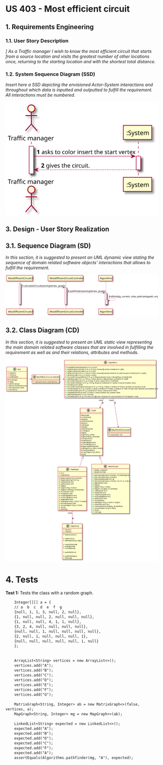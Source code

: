 # US 403 - Most efficient circuit

## 1. Requirements Engineering


### 1.1. User Story Description

*] As a Traffic manager I wish to know the most efficient circuit that starts from a
source location and visits the greatest number of other locations once, returning to the
starting location and with the shortest total distance.*
### 1.2. System Sequence Diagram (SSD)

*Insert here a SSD depicting the envisioned Actor-System interactions and throughout which data is inputted and outputted to fulfill the requirement. All interactions must be numbered.*

![US403-SSD](SSD_403.svg)



## 3. Design - User Story Realization

## 3.1. Sequence Diagram (SD)

*In this section, it is suggested to present an UML dynamic view stating the sequence of domain related software objects' interactions that allows to fulfill the requirement.*

![US403-SD](SD_403.svg)

## 3.2. Class Diagram (CD)

*In this section, it is suggested to present an UML static view representing the main domain related software classes that are involved in fulfilling the requirement as well as and their relations, attributes and methods.*

![US403-CD](CD_403.svg)

# 4. Tests

**Test 1:** Tests the class with a random graph.
      
        Integer[][] a = {
        // a  b  c  d  e  f  g
        {null, 1, 1, 3, null, 2, null},
        {1, null, null, 2, null, null, null},
        {1, null, null, 4, 1, 1, null},
        {3, 2, 4, null, null, null, null},
        {null, null, 1, null, null, null, null},
        {2, null, 1, null, null, null, 1},
        {null, null, null, null, null, 1, null}
        };
        

        ArrayList<String> vertices = new ArrayList<>();
        vertices.add("A");
        vertices.add("B");
        vertices.add("C");
        vertices.add("D");
        vertices.add("E");
        vertices.add("F");
        vertices.add("G");

        MatrixGraph<String, Integer> ab = new MatrixGraph<>(false, vertices, a);
        MapGraph<String, Integer> mg = new MapGraph<>(ab);

        LinkedList<String> expected = new LinkedList<>();
        expected.add("A");
        expected.add("B");
        expected.add("D");
        expected.add("C");
        expected.add("F");
        expected.add("A");
        assertEquals(Algorithms.pathfinder(mg, "A"), expected);




